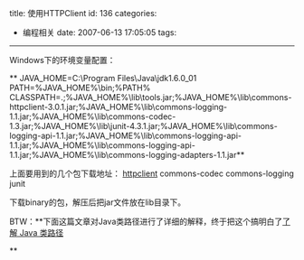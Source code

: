 title: 使用HTTPClient
id: 136
categories:
  - 编程相关
date: 2007-06-13 17:05:05
tags:
---

Windows下的环境变量配置：

**
JAVA_HOME=C:\Program Files\Java\jdk1.6.0_01
PATH=%JAVA_HOME%\bin;%PATH%
CLASSPATH=.\;%JAVA_HOME%\lib\tools.jar;%JAVA_HOME%\lib\commons-httpclient-3.0.1.jar;%JAVA_HOME%\lib\commons-logging-1.1.jar;%JAVA_HOME%\lib\commons-codec-1.3.jar;%JAVA_HOME%\lib\junit-4.3.1.jar;%JAVA_HOME%\lib\commons-logging-api-1.1.jar;%JAVA_HOME%\lib\commons-logging-api-1.1.jar;%JAVA_HOME%\lib\commons-logging-api-1.1.jar;%JAVA_HOME%\lib\commons-logging-adapters-1.1.jar**

上面要用到的几个包下载地址：
[httpclient](http://jakarta.apache.org/commons/httpclient/downloads.html)
[](http://jakarta.apache.org/commons/codec)commons-codec
[](http://jakarta.apache.org/commons/logging)commons-logging
[](http://www.junit.org)junit

下载binary的包，解压后把jar文件放在lib目录下。

BTW：**下面这篇文章对Java类路径进行了详细的解释，终于把这个搞明白了[了解 Java 类路径](http://www.ibm.com/developerworks/cn/db2/library/techarticles/dm-0408anderson2/)

**